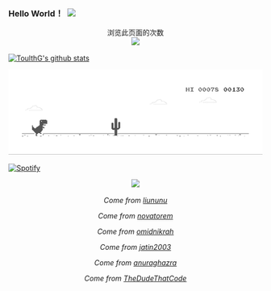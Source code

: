 ### Hello World！ &nbsp;<img src="https://github.com/TheDudeThatCode/TheDudeThatCode/blob/master/Assets/Earth.gif" width="23px">
<p align="center"> 
  浏览此页面的次数<br>
  <img src="https://profile-counter.glitch.me/ToulthG/count.svg" />
</p>


[![ToulthG's github stats](https://github-readme-stats.vercel.app/api?username=ToulthG&show_icons=true&theme=dracula)](https://github.com/anuraghazra/github-readme-stats)

![Dino](https://raw.githubusercontent.com/praveenscience/praveenscience/master/dino.gif)

[![Spotify](https://novatorem.vercel.app/api/spotify-playing)](https://open.spotify.com/user/FengirkG)<br>

<div align="center">
    <img src="https://raw.githubusercontent.com/omidnikrah/profile-activity-generator/master/demo.png" />
</div>
                
<p align="center"> 
    <i>Come from <a href="https://github.com/liununu">liununu</a></i>
</p>
<p align="center"> 
    <i>Come from <a href="https://github.com/novatorem">novatorem</a></i>
</p>

<p align="center">
    <i>Come from <a href="https://github.com/omidnikrah">omidnikrah</a></i>
</p>

<p align="center">
    <i>Come from <a href="https://github.com/jatin2003">jatin2003</a></i>
</p>

<p align="center">
    <i>Come from <a href="https://github.com/anuraghazra">anuraghazra</a></i>
</p>

<p align="center">
    <i>Come from <a href="https://github.com/TheDudeThatCode">TheDudeThatCode</a></i>
</p>

